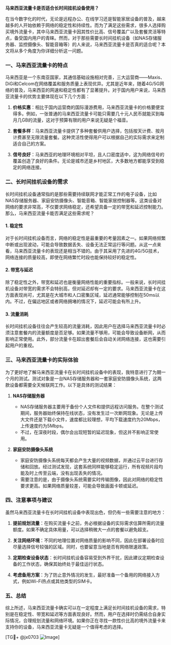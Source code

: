 **马来西亚流量卡是否适合长时间挂机设备使用？**

在当今数字化的时代，无论是远程办公、在线学习还是智能家居设备的普及，越来越多的人开始依赖于网络的稳定性和持续性。而为了满足这些需求，很多人选择购买境外流量卡，其中马来西亚流量卡因其性价比高、信号覆盖广以及套餐灵活等特点，备受国内用户的青睐。然而，对于那些需要长时间挂机设备（如NAS存储服务器、监控摄像头、智能音箱等）的人来说，马来西亚流量卡是否真的适合呢？本文将从多个角度为你详细分析这一问题。

### 一、马来西亚流量卡的特点

马来西亚是一个东南亚国家，其通信基础设施相对完善，三大运营商——Maxis、DiGi和Celcom在网络覆盖和服务质量上表现优异。尤其是近年来，随着4G/5G网络的普及，马来西亚的网速和稳定性都有了显著提升。对于国内用户来说，马来西亚流量卡的优势主要体现在以下几个方面：

1. **价格实惠**：相比于国内运营商的国际漫游费用，马来西亚流量卡的价格要便宜得多。例如，一张普通的马来西亚流量卡可能只需要几十元人民币就能买到每月几GB的流量，这对于预算有限的用户来说无疑是个福音。
   
2. **套餐多样**：马来西亚流量卡提供了多种套餐供用户选择，包括按天计费、按月计费甚至无限流量套餐。这种灵活性使得用户可以根据自己的实际需求来定制适合自己的方案。

3. **信号良好**：马来西亚的地理环境相对平坦，且人口密度适中，这为网络信号的覆盖创造了良好的条件。无论是城市还是乡村地区，大多数地方都能享受到稳定的网络连接。

### 二、长时间挂机设备的需求

长时间挂机设备通常指的是那些需要持续联网才能正常工作的电子设备，比如NAS存储服务器、家庭安防摄像头、智能音箱、智能家居控制器等。这类设备对网络的要求非常高，不仅要求网络稳定，还希望具备一定的带宽和延迟控制能力。那么，马来西亚流量卡能否满足这些需求呢？

#### 1. 稳定性
对于长时间挂机设备而言，网络的稳定性是最重要的考量因素之一。如果网络频繁中断或出现波动，可能会导致数据丢失、设备无法正常运行等问题。从这一点来看，马来西亚流量卡的表现还是相当不错的。由于其采用了先进的4G/5G技术，网络连接的质量较高，即使在网络繁忙时段也能保持较好的稳定性。

#### 2. 带宽与延迟
除了稳定性之外，带宽和延迟也是衡量网络性能的重要指标。一般来说，长时间挂机设备对带宽的需求不会特别高，但对延迟却有一定的要求。马来西亚流量卡在这方面表现尚可，尤其是在大城市和人口密集区域，延迟通常能够控制在50ms以内。不过，在偏远地区或者网络拥堵的情况下，延迟可能会有所上升。

#### 3. 流量消耗
长时间挂机设备往往会产生较高的流量消耗，因此用户在选择马来西亚流量卡时必须注意套餐内的流量额度是否足够。如果流量不够用，可能会导致设备断网，从而影响正常使用。此外，部分流量卡在超出套餐后会自动关闭网络连接，这也需要引起用户的重视。

### 三、马来西亚流量卡的实际体验

为了更好地了解马来西亚流量卡在长时间挂机设备中的表现，我特意进行了为期一个月的测试。测试对象是一台NAS存储服务器和一套家庭安防摄像头系统，这两款设备都需要全天候联网工作。以下是具体的测试结果：

1. **NAS存储服务器**
   - NAS存储服务器主要用于备份个人文件和提供远程访问服务。在整个测试期间，服务器始终保持在线状态，没有发生过一次断网现象。无论是上传大文件还是下载小文件，速度都比较理想，平均下载速度约为20Mbps，上传速度约为5Mbps。
   - 不过，在深夜时段，偶尔会出现短暂的延迟现象，但这并不影响正常使用。

2. **家庭安防摄像头系统**
   - 家庭安防摄像头系统每天都会产生大量的视频数据，并通过云平台进行存储和回放。经过测试发现，这套系统同样能够稳定运行，所有视频片段均能及时上传至云端，没有出现丢失的情况。
   - 需要注意的是，由于摄像头系统需要实时传输图像，因此对网络的稳定性要求更高。如果网络质量较差，可能会导致画面卡顿或延迟。

### 四、注意事项与建议

虽然马来西亚流量卡在长时间挂机设备中表现出色，但仍有一些需要注意的地方：

1. **提前规划流量**：在购买流量卡之前，务必根据设备的实际需求估算所需的流量额度。如果不确定具体用量，可以选择稍微大一点的套餐以避免超支。

2. **关注网络环境**：不同的地理位置对网络质量的影响不同，因此在部署设备时应尽量选择信号较强的区域。同时，也要留意当地是否有网络限速政策。

3. **定期检查设备状态**：长时间挂机设备容易受到外界干扰，因此建议定期检查设备的工作状态，确保其始终处于最佳运行状态。

4. **考虑备用方案**：为了防止意外情况的发生，最好准备一个备用的网络接入方式，例如Wi-Fi热点或其他类型的SIM卡。

### 五、总结

综上所述，马来西亚流量卡确实可以在一定程度上满足长时间挂机设备的需求，特别是在稳定性、带宽和延迟等方面表现良好。然而，用户在选择时仍需结合自身实际情况，合理规划流量和网络环境。如果你正在寻找一款性价比高的境外流量卡来支持你的设备，马来西亚流量卡无疑是一个值得考虑的选择。

[TG💪+ @jx0703 ![Image](https://github.com/user-attachments/assets/dbca1d08-cadb-493c-b0ec-ad6f7a83f270)]